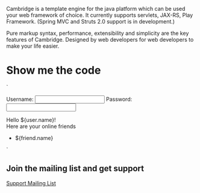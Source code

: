 Cambridge is a template engine for the java platform which can be used your web framework of choice. It currently supports servlets, JAX-RS, Play Framework. (Spring MVC and Struts 2.0 support is in development.)

Pure markup syntax, performance, extensibility and simplicity are the key features of Cambridge. Designed by web developers for web developers to make your life easier.

# Show me the code

`<div id="loginBox" a:if="!loggedIn">
   Username: <input type="text" name="username"/>
   Password: <input type="password" name="password"/>
</div>
<div a:else>
   <div>Hello ${user.name}!</div>
   <div>Here are your online friends</div>

   <ul>
      <li a:foreach="user.onlineFriends" a:as="friend">${friend.name}</li>
   </ul>
</div>`

## Join the mailing list and get support

[Support Mailing List](http://groups.google.com/group/cambridgetemplates)